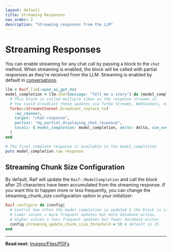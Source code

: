 ```yaml
---
layout: default
title: Streaming Responses
nav_order: 2
description: "Streaming responses from the LLM"
---
```


# Streaming Responses

You can enable streaming for any chat call by passing a block to the `chat` method. When streaming is enabled, the block will be called with partial responses as they're received from the LLM. Streaming is enabled by default in [conversations](../key_raif_concepts/conversations).

```ruby
llm = Raif.llm(:open_ai_gpt_4o)
model_completion = llm.chat(message: "Tell me a story") do |model_completion, delta, sse_event|
  # This block is called multiple times as the response streams in.
  # You could broadcast these updates via Turbo Streams, WebSockets, etc.
  Turbo::StreamsChannel.broadcast_replace_to(
    :my_channel,
    target: "chat-response",
    partial: "my_partial_displaying_chat_response",
    locals: { model_completion: model_completion, delta: delta, sse_event: sse_event }
  )
end

# The final complete response is available in the model_completion
puts model_completion.raw_response
```

## Streaming Chunk Size Configuration

By default, Raif will update the `Raif::ModelCompletion` and call the block after 25 characters have been accumulated from the streaming response. If you want this to happen more or less frequently, you can change the streaming_chunk_size configuration option in your initializer:

```ruby
Raif.configure do |config|
  # Control how often the model completion is updated & the block is called when streaming.
  # Lower values = more frequent updates but more database writes.
  # Higher values = less frequent updates but fewer database writes.
  config.streaming_update_chunk_size_threshold = 50 # default is 25
end
```

---

**Read next:** [Images/Files/PDFs](images_files_pdfs)